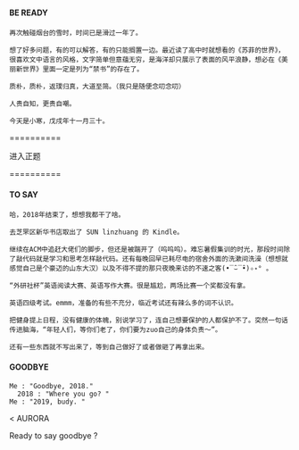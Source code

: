 #### BE READY 

	再次触碰烟台的雪时，时间已是滑过一年了。
	
	想了好多问题，有的可以解答，有的只能搁置一边。最近读了高中时就想看的《苏菲的世界》，很喜欢文中语言的风格，文字简单但意蕴无穷，是海洋却只展示了表面的风平浪静，想必在《美丽新世界》里面一定是列为“禁书”的存在了。

	质朴，质朴，返璞归真，大道至简。（我只是随便念叨念叨）
	
	人贵自知，更贵自嘲。

	今天是小寒，戊戌年十一月三十。

========== 

进入正题

==========


#### TO SAY

	
	哈，2018年结束了，想想我都干了啥。

	去芝罘区新华书店取出了 SUN linzhuang 的 Kindle。
	
	继续在ACM中追赶大佬们的脚步，但还是被踹开了（呜呜呜）。难忘暑假集训的时光，那段时间除了敲代码就是学习和思考怎样敲代码。还有每晚回早已耗尽电的宿舍外面的洗漱间洗澡（想想就感觉自己是个豪迈的山东大汉）以及不得不提的那只夜晚来访的不速之客(•‾̑⌣‾̑•)✧˖° 。
	
	“外研社杯”英语阅读大赛、英语写作大赛。很是尴尬，两场比赛一个奖都没有拿。	

	英语四级考试。emmm，准备的有些不充分，临近考试还有辣么多的词不认识。
	
	把健身提上日程，没有健康的体魄，别说学习了，连自己想要保护的人都保护不了。突然一句话传进脑海，“年轻人们，等你们老了，你们要为zuo自己的身体负责～”。
	
	还有一些东西就不写出来了，等到自己做好了或者做砸了再拿出来。

#### GOODBYE

	Me : "Goodbye, 2018."
      2018 : "Where you go? "
	Me : "2019, budy. "
 
<  AURORA	
	

Ready to say goodbye ?






